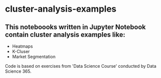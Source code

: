 # cluster-analysis-examples

## This noteboooks written in **Jupyter Notebook** contain cluster analysis examples like:
- Heatmaps
- K-Cluser
- Market Segmentation

Code is based on exercises from 'Data Science Course' conducted by Data Science 365.

